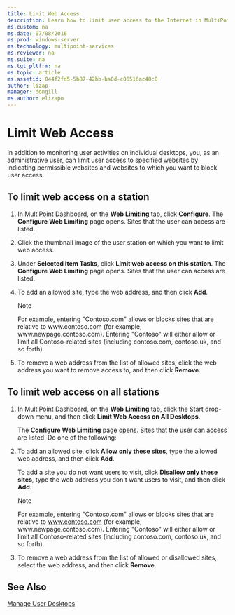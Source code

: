 ```yaml
---
title: Limit Web Access
description: Learn how to limit user access to the Internet in MultiPoint Services
ms.custom: na
ms.date: 07/08/2016
ms.prod: windows-server
ms.technology: multipoint-services
ms.reviewer: na
ms.suite: na
ms.tgt_pltfrm: na
ms.topic: article
ms.assetid: 044f2fd5-5b87-42bb-ba0d-c06516ac48c8
author: lizap
manager: dongill
ms.author: elizapo
---
```

# Limit Web Access
In addition to monitoring user activities on individual desktops, you, as an administrative user, can limit user access to specified websites by indicating permissible websites and websites to which you want to block user access.  
  
## To limit web access on a station  
  
1. In MultiPoint Dashboard, on the **Web Limiting** tab, click **Configure**. The **Configure Web Limiting** page opens. Sites that the user can access are listed.  
  
2. Click the thumbnail image of the user station on which you want to limit web access.  
  
3. Under **Selected Item Tasks**, click **Limit web access on this station**. The **Configure Web Limiting** page opens. Sites that the user can access are listed.  
  
4. To add an allowed site, type the web address, and then click **Add**.  
  
   > [!NOTE]
   > For example, entering "Contoso.com" allows or blocks sites that are relative to www\.contoso.com (for example, www\.newpage.contoso.com). Entering "Contoso" will either allow or limit all Contoso-related sites (including contoso.com, contoso.uk, and so forth).  
  
5. To remove a web address from the list of allowed sites, click the web address you want to remove access to, and then click **Remove**.  
  
## To limit web access on all stations  
  
1. In MultiPoint Dashboard, on the **Web Limiting** tab, click the Start drop\-down menu, and then click **Limit Web Access on All Desktops**.  
  
   The **Configure Web Limiting** page opens. Sites that the user can access are listed. Do one of the following:  
  
2. To add an allowed site, click **Allow only these sites**, type the allowed web address, and then click **Add**.  
  
   To add a site you do not want users to visit, click **Disallow only these sites**, type the web address you don't want users to visit, and then click **Add**.  
  
   > [!NOTE]
   > For example, entering "Contoso.com" allows or blocks sites that are relative to www.contoso.com (for example, www\.newpage.contoso.com). Entering "Contoso" will either allow or limit all Contoso-related sites (including contoso.com, contoso.uk, and so forth).  
  
3. To remove a web address from the list of allowed or disallowed sites, select the web address, and then click **Remove**.  
  
## See Also  
[Manage User Desktops](manage-user-desktops-using-multipoint-dashboard.md)  
